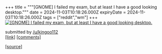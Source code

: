 +++
title = """[GNOME] I failed my exam, but at least I have a good looking desktop."""
date = 2024-11-03T10:18:26.000Z
expiryDate = 2024-11-03T10:18:26.000Z
tags = ["reddit","wm"]
+++
[![[GNOME] I failed my exam, but at least I have a good looking desktop.](https://b.thumbs.redditmedia.com/k3jq9ojRtyxutVHWEykQY--JyL2PKoNY4HaOI8s2JrI.jpg "[GNOME] I failed my exam, but at least I have a good looking desktop.")](https://www.reddit.com/r/unixporn/comments/1gijs6e/gnome_i_failed_my_exam_but_at_least_i_have_a_good/)

submitted by [/u/kingoo112](https://www.reddit.com/user/kingoo112)  
[\[link\]](https://www.reddit.com/gallery/1gijs6e) [\[comments\]](https://www.reddit.com/r/unixporn/comments/1gijs6e/gnome_i_failed_my_exam_but_at_least_i_have_a_good/)

[[source]](https://www.reddit.com/r/unixporn/comments/1gijs6e/gnome_i_failed_my_exam_but_at_least_i_have_a_good/)
